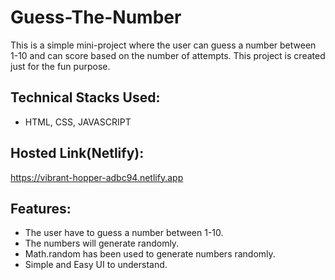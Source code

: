 # Guess-The-Number
This is a simple mini-project where the user can guess a number between 1-10 and can score based on the number of attempts.
This project is created just for the fun purpose.
## Technical Stacks Used:
* HTML, CSS, JAVASCRIPT
## Hosted Link(Netlify):
https://vibrant-hopper-adbc94.netlify.app
## Features:
* The user have to guess a number between 1-10.
* The numbers will generate randomly.
* Math.random has been used to generate numbers randomly.
* Simple and Easy UI to understand.
